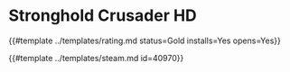 # Stronghold Crusader HD

{{#template ../templates/rating.md status=Gold installs=Yes opens=Yes}}

{{#template ../templates/steam.md id=40970}}